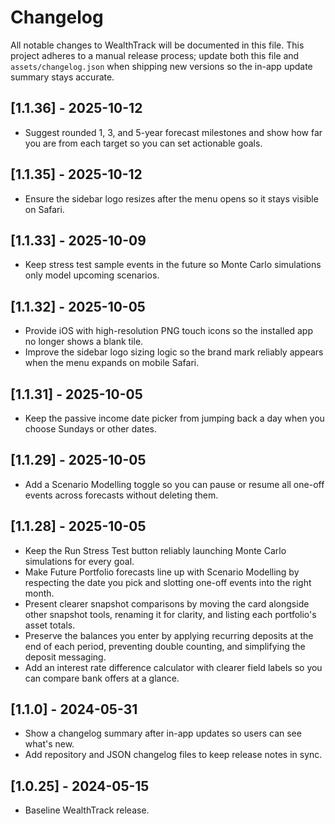 # Changelog

All notable changes to WealthTrack will be documented in this file. This project adheres to a manual release process; update both this file and `assets/changelog.json` when shipping new versions so the in-app update summary stays accurate.

## [1.1.36] - 2025-10-12
- Suggest rounded 1, 3, and 5-year forecast milestones and show how far you are from each target so you can set actionable goals.

## [1.1.35] - 2025-10-12
- Ensure the sidebar logo resizes after the menu opens so it stays visible on Safari.

## [1.1.33] - 2025-10-09
- Keep stress test sample events in the future so Monte Carlo simulations only model upcoming scenarios.

## [1.1.32] - 2025-10-05
- Provide iOS with high-resolution PNG touch icons so the installed app no longer shows a blank tile.
- Improve the sidebar logo sizing logic so the brand mark reliably appears when the menu expands on mobile Safari.

## [1.1.31] - 2025-10-05
- Keep the passive income date picker from jumping back a day when you choose Sundays or other dates.

## [1.1.29] - 2025-10-05
- Add a Scenario Modelling toggle so you can pause or resume all one-off events across forecasts without deleting them.

## [1.1.28] - 2025-10-05
- Keep the Run Stress Test button reliably launching Monte Carlo simulations for every goal.
- Make Future Portfolio forecasts line up with Scenario Modelling by respecting the date you pick and slotting one-off events into the right month.
- Present clearer snapshot comparisons by moving the card alongside other snapshot tools, renaming it for clarity, and listing each portfolio's asset totals.
- Preserve the balances you enter by applying recurring deposits at the end of each period, preventing double counting, and simplifying the deposit messaging.
- Add an interest rate difference calculator with clearer field labels so you can compare bank offers at a glance.

## [1.1.0] - 2024-05-31
- Show a changelog summary after in-app updates so users can see what's new.
- Add repository and JSON changelog files to keep release notes in sync.

## [1.0.25] - 2024-05-15
- Baseline WealthTrack release.

